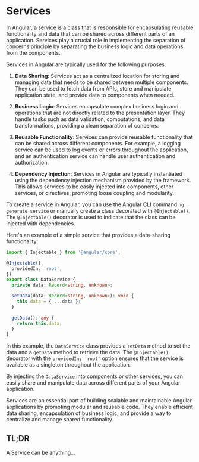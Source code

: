 # Services

In Angular, a service is a class that is responsible for encapsulating
reusable functionality and data that can be shared across different
parts of an application. Services play a crucial role in implementing
the separation of concerns principle by separating the business logic
and data operations from the components.

Services in Angular are typically used for the following purposes:

1. **Data Sharing**: Services act as a centralized location for storing
   and managing data that needs to be shared between multiple
   components. They can be used to fetch data from APIs, store and
   manipulate application state, and provide data to components when
   needed.

2. **Business Logic**: Services encapsulate complex business logic and
   operations that are not directly related to the presentation layer.
   They handle tasks such as data validation, computations, and data
   transformations, providing a clean separation of concerns.

3. **Reusable Functionality**: Services can provide reusable
   functionality that can be shared across different components. For
   example, a logging service can be used to log events or errors
   throughout the application, and an authentication service can handle
   user authentication and authorization.

4. **Dependency Injection**: Services in Angular are typically
   instantiated using the dependency injection mechanism provided by the
   framework. This allows services to be easily injected into
   components, other services, or directives, promoting loose coupling
   and modularity.

To create a service in Angular, you can use the Angular CLI command `ng
generate service` or manually create a class decorated with
`@Injectable()`. The `@Injectable()` decorator is used to indicate that
the class can be injected with dependencies.

Here's an example of a simple service that provides a data-sharing
functionality:

```typescript
import { Injectable } from '@angular/core';

@Injectable({
  providedIn: 'root',
})
export class DataService {
  private data: Record<string, unknown>;

  setData(data: Record<string, unknown>): void {
    this.data = { ...data };
  }

  getData(): any {
    return this.data;
  }
}
```

In this example, the `DataService` class provides a `setData` method to
set the data and a `getData` method to retrieve the data. The
`@Injectable()` decorator with the `providedIn: 'root'` option ensures
that the service is available as a singleton throughout the application.

By injecting the `DataService` into components or other services, you
can easily share and manipulate data across different parts of your
Angular application.

Services are an essential part of building scalable and maintainable
Angular applications by promoting modular and reusable code. They enable
efficient data sharing, encapsulation of business logic, and provide a
way to centralize and manage shared functionality.

## TL;DR

A Service can be anything...
